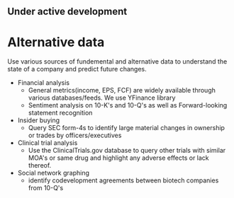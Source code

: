 ## Under active development

# Alternative data
Use various sources of fundemental and alternative data to understand the state of a company and predict future changes.
- Financial analysis
    * General metrics(income, EPS, FCF) are widely available through various databases/feeds. We use YFinance library
    * Sentiment analysis on 10-K's and 10-Q's as well as Forward-looking statement recognition
- Insider buying 
    * Query SEC form-4s to identify large material changes in ownership or trades by officers/executives
- Clinical trial analysis
    * Use the ClinicalTrials.gov database to query other trials with similar MOA's or same drug and highlight any adverse effects or lack thereof.
- Social network graphing 
    * identify codevelopment agreements between biotech companies from 10-Q's

